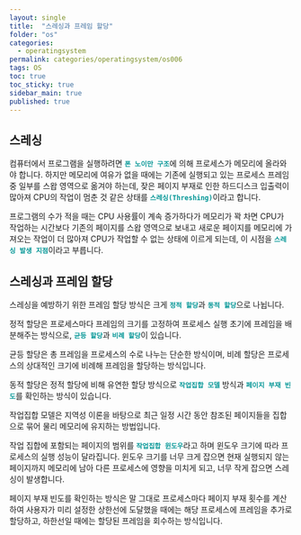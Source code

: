```yaml
---
layout: single
title:  "스레싱과 프레임 할당"
folder: "os"
categories:
  - operatingsystem
permalink: categories/operatingsystem/os006
tags: OS
toc: true
toc_sticky: true
sidebar_main: true
published: true
---
```


## 스레싱
컴퓨터에서 프로그램을 실행하려면 <span style="color: rgb(3, 150, 150); font-weight: bold;">`폰 노이만 구조`</span>에 의해 프로세스가 메모리에 올라와야 합니다. 하지만 메모리에 여유가 없을 때에는 기존에 실행되고 있는 프로세스 프레임 중 일부를 스왑 영역으로 옮겨야 하는데, 잦은 페이지 부재로 인한 하드디스크 입출력이 많아져 CPU의 작업이 멈춘 것 같은 상태를 <span style="color: rgb(3, 150, 150); font-weight: bold;">`스레싱(Threshing)`</span>이라고 합니다.

프로그램의 수가 적을 때는 CPU 사용률이 계속 증가하다가 메모리가 꽉 차면 CPU가 작업하는 시간보다 기존의 페이지를 스왑 영역으로 보내고 새로운 페이지를 메모리에 가져오는 작업이 더 많아져 CPU가 작업할 수 없는 상태에 이르게 되는데, 이 시점을 <span style="color: rgb(3, 150, 150); font-weight: bold;">`스레싱 발생 지점`</span>이라고 부릅니다.

## 스레싱과 프레임 할당
스레싱을 예방하기 위한 프레임 할당 방식은 크게 <span style="color: rgb(3, 150, 150); font-weight: bold;">`정적 할당`</span>과 <span style="color: rgb(3, 150, 150); font-weight: bold;">`동적 할당`</span>으로 나뉩니다.

정적 할당은 프로세스마다 프레임의 크기를 고정하여 프로세스 실행 초기에 프레임을 배분해주는 방식으로, <span style="color: rgb(3, 150, 150); font-weight: bold;">`균등 할당`</span>과 <span style="color: rgb(3, 150, 150); font-weight: bold;">`비례 할당`</span>이 있습니다.

균등 할당은 총 프레임을 프로세스의 수로 나누는 단순한 방식이며, 비례 할당은 프로세스의 상대적인 크기에 비례해 프레임을 할당하는 방식입니다.

동적 할당은 정적 할당에 비해 유연한 할당 방식으로 <span style="color: rgb(3, 150, 150); font-weight: bold;">`작업집합 모델`</span> 방식과 <span style="color: rgb(3, 150, 150); font-weight: bold;">`페이지 부재 빈도`</span>를 확인하는 방식이 있습니다.

작업집합 모델은 지역성 이론을 바탕으로 최근 일정 시간 동안 참조된 페이지들을 집합으로 묶어 물리 메모리에 유지하는 방법입니다.

작업 집합에 포함되는 페이지의 범위를 <span style="color: rgb(3, 150, 150); font-weight: bold;">`작업집합 윈도우`</span>라고 하며 윈도우 크기에 따라 프로세스의 실행 성능이 달라집니다. 윈도우 크기를 너무 크게 잡으면 현재 실행되지 않는 페이지까지 메모리에 남아 다른 프로세스에 영향을 미치게 되고, 너무 작게 잡으면 스레싱이 발생합니다.

페이지 부재 빈도를 확인하는 방식은 말 그대로 프로세스마다 페이지 부재 횟수를 계산하여 사용자가 미리 설정한 상한선에 도달했을 때에는 해당 프로세스에 프레임을 추가로 할당하고, 하한선일 때에는 할당된 프레임을 회수하는 방식입니다.